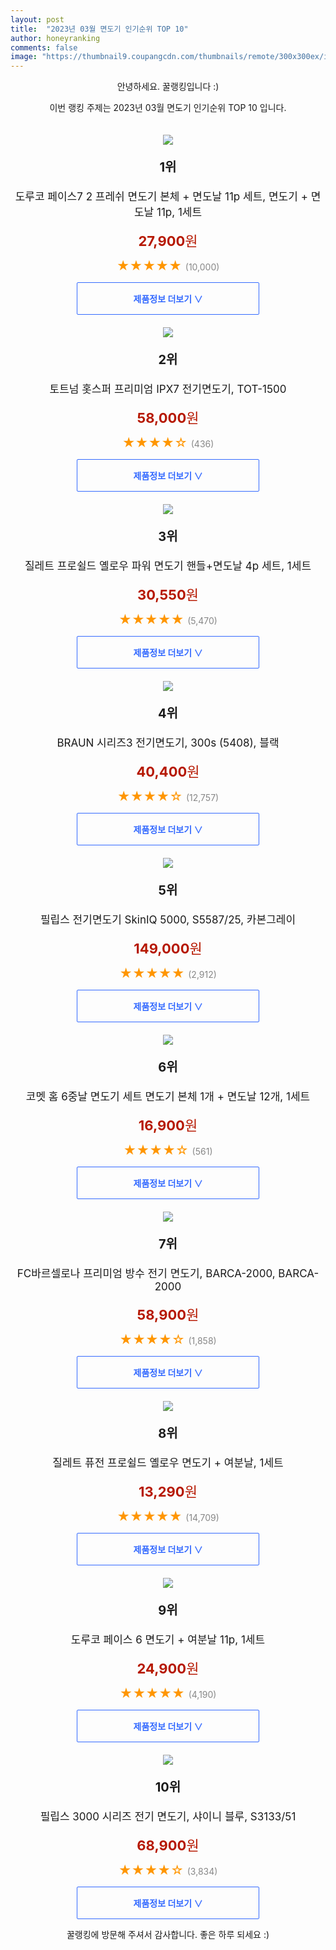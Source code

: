 ```yaml
---
layout: post
title:  "2023년 03월 면도기 인기순위 TOP 10"
author: honeyranking
comments: false
image: "https://thumbnail9.coupangcdn.com/thumbnails/remote/300x300ex/image/retail/images/805781756095085-c5f73d7b-921f-4fb9-9c9e-cb3c58c03b3c.jpg"
---
```

<p style="text-align: center;">안녕하세요. 꿀랭킹입니다 :)</p>
<p style="text-align: center;">이번 랭킹 주제는 2023년 03월 면도기 인기순위 TOP 10 입니다.</p><center><img src="https://thumbnail9.coupangcdn.com/thumbnails/remote/300x300ex/image/retail/images/805781756095085-c5f73d7b-921f-4fb9-9c9e-cb3c58c03b3c.jpg" style="margin-top:20px" /></center><p style="text-align: center; font-size: 20px"><b>1위</b></p><p style="text-align: center; font-size: 17px">도루코 페이스7 2 프레쉬 면도기 본체 + 면도날 11p 세트, 면도기 + 면도날 11p, 1세트</p><p style="text-align: center;"><span style="color: #b61800; font-size: 22px;"><b>27,900</b>원</span></p><p style="text-align: center;"><span style="color: #ff9600; font-size: 20px;">★★★★★ </span><span style="color: #878787;">(10,000)</span></p><center><a href="https://link.coupang.com/a/Q39Os"><div style="font-size: 14px; display: inline-block; padding: 15px 90px; color: #346aff; border-radius: 2px; border: 1px solid #346aff; cursor: pointer;"><b>제품정보 더보기 &or;</b></div></a></center><center><img src="https://thumbnail9.coupangcdn.com/thumbnails/remote/300x300ex/image/vendor_inventory/033b/b3149d3443d7cc4b0f97d62ebe6392b23aed64c8acbcfc5369a7132654bb.jpg" style="margin-top:20px" /></center><p style="text-align: center; font-size: 20px"><b>2위</b></p><p style="text-align: center; font-size: 17px">토트넘 홋스퍼 프리미엄 IPX7 전기면도기, TOT-1500</p><p style="text-align: center;"><span style="color: #b61800; font-size: 22px;"><b>58,000</b>원</span></p><p style="text-align: center;"><span style="color: #ff9600; font-size: 20px;">★★★★☆ </span><span style="color: #878787;">(436)</span></p><center><a href="https://link.coupang.com/a/Q39Ou"><div style="font-size: 14px; display: inline-block; padding: 15px 90px; color: #346aff; border-radius: 2px; border: 1px solid #346aff; cursor: pointer;"><b>제품정보 더보기 &or;</b></div></a></center><center><img src="https://thumbnail9.coupangcdn.com/thumbnails/remote/300x300ex/image/retail/images/8846268952683960-2b0fe197-a6af-45cf-9989-c91e8cfaebf6.jpg" style="margin-top:20px" /></center><p style="text-align: center; font-size: 20px"><b>3위</b></p><p style="text-align: center; font-size: 17px">질레트 프로쉴드 옐로우 파워 면도기 핸들+면도날 4p 세트, 1세트</p><p style="text-align: center;"><span style="color: #b61800; font-size: 22px;"><b>30,550</b>원</span></p><p style="text-align: center;"><span style="color: #ff9600; font-size: 20px;">★★★★★ </span><span style="color: #878787;">(5,470)</span></p><center><a href="https://link.coupang.com/a/Q39Ow"><div style="font-size: 14px; display: inline-block; padding: 15px 90px; color: #346aff; border-radius: 2px; border: 1px solid #346aff; cursor: pointer;"><b>제품정보 더보기 &or;</b></div></a></center><center><img src="https://thumbnail9.coupangcdn.com/thumbnails/remote/300x300ex/image/retail/images/8666794972171864-bc6cbca2-df58-4285-bb57-bb59198bc3e3.jpg" style="margin-top:20px" /></center><p style="text-align: center; font-size: 20px"><b>4위</b></p><p style="text-align: center; font-size: 17px">BRAUN 시리즈3 전기면도기, 300s (5408), 블랙</p><p style="text-align: center;"><span style="color: #b61800; font-size: 22px;"><b>40,400</b>원</span></p><p style="text-align: center;"><span style="color: #ff9600; font-size: 20px;">★★★★☆ </span><span style="color: #878787;">(12,757)</span></p><center><a href="https://link.coupang.com/a/Q39Oy"><div style="font-size: 14px; display: inline-block; padding: 15px 90px; color: #346aff; border-radius: 2px; border: 1px solid #346aff; cursor: pointer;"><b>제품정보 더보기 &or;</b></div></a></center><center><img src="https://thumbnail7.coupangcdn.com/thumbnails/remote/300x300ex/image/retail/images/1322772313686883-daea990f-5e15-4270-9cba-5fb947bf7a71.png" style="margin-top:20px" /></center><p style="text-align: center; font-size: 20px"><b>5위</b></p><p style="text-align: center; font-size: 17px">필립스 전기면도기 SkinIQ 5000, S5587/25, 카본그레이</p><p style="text-align: center;"><span style="color: #b61800; font-size: 22px;"><b>149,000</b>원</span></p><p style="text-align: center;"><span style="color: #ff9600; font-size: 20px;">★★★★★ </span><span style="color: #878787;">(2,912)</span></p><center><a href="https://link.coupang.com/a/Q39OB"><div style="font-size: 14px; display: inline-block; padding: 15px 90px; color: #346aff; border-radius: 2px; border: 1px solid #346aff; cursor: pointer;"><b>제품정보 더보기 &or;</b></div></a></center><center><img src="https://thumbnail10.coupangcdn.com/thumbnails/remote/300x300ex/image/retail/images/1824329295177220-d16d2b0c-575b-4f46-8464-d5dc821d0c12.jpg" style="margin-top:20px" /></center><p style="text-align: center; font-size: 20px"><b>6위</b></p><p style="text-align: center; font-size: 17px">코멧 홈 6중날 면도기 세트 면도기 본체 1개 + 면도날 12개, 1세트</p><p style="text-align: center;"><span style="color: #b61800; font-size: 22px;"><b>16,900</b>원</span></p><p style="text-align: center;"><span style="color: #ff9600; font-size: 20px;">★★★★☆ </span><span style="color: #878787;">(561)</span></p><center><a href="https://link.coupang.com/a/Q39OE"><div style="font-size: 14px; display: inline-block; padding: 15px 90px; color: #346aff; border-radius: 2px; border: 1px solid #346aff; cursor: pointer;"><b>제품정보 더보기 &or;</b></div></a></center><center><img src="https://thumbnail7.coupangcdn.com/thumbnails/remote/300x300ex/image/vendor_inventory/b2f3/5422a232b37a4883c74f2bb8db6eafb56e4bd7fa1d1eab89f80b577e73a3.jpg" style="margin-top:20px" /></center><p style="text-align: center; font-size: 20px"><b>7위</b></p><p style="text-align: center; font-size: 17px">FC바르셀로나 프리미엄 방수 전기 면도기, BARCA-2000, BARCA-2000</p><p style="text-align: center;"><span style="color: #b61800; font-size: 22px;"><b>58,900</b>원</span></p><p style="text-align: center;"><span style="color: #ff9600; font-size: 20px;">★★★★☆ </span><span style="color: #878787;">(1,858)</span></p><center><a href="https://link.coupang.com/a/Q39OH"><div style="font-size: 14px; display: inline-block; padding: 15px 90px; color: #346aff; border-radius: 2px; border: 1px solid #346aff; cursor: pointer;"><b>제품정보 더보기 &or;</b></div></a></center><center><img src="https://thumbnail8.coupangcdn.com/thumbnails/remote/300x300ex/image/retail/images/9092376639772985-f879863d-9d86-45fd-be22-4d353fc18b95.jpg" style="margin-top:20px" /></center><p style="text-align: center; font-size: 20px"><b>8위</b></p><p style="text-align: center; font-size: 17px">질레트 퓨전 프로쉴드 옐로우 면도기 + 여분날, 1세트</p><p style="text-align: center;"><span style="color: #b61800; font-size: 22px;"><b>13,290</b>원</span></p><p style="text-align: center;"><span style="color: #ff9600; font-size: 20px;">★★★★★ </span><span style="color: #878787;">(14,709)</span></p><center><a href="https://link.coupang.com/a/Q39OI"><div style="font-size: 14px; display: inline-block; padding: 15px 90px; color: #346aff; border-radius: 2px; border: 1px solid #346aff; cursor: pointer;"><b>제품정보 더보기 &or;</b></div></a></center><center><img src="https://thumbnail9.coupangcdn.com/thumbnails/remote/300x300ex/image/retail/images/9103905427469341-6c16ec52-373b-4cdc-9f9f-fbfe4905df19.jpg" style="margin-top:20px" /></center><p style="text-align: center; font-size: 20px"><b>9위</b></p><p style="text-align: center; font-size: 17px">도루코 페이스 6 면도기 + 여분날 11p, 1세트</p><p style="text-align: center;"><span style="color: #b61800; font-size: 22px;"><b>24,900</b>원</span></p><p style="text-align: center;"><span style="color: #ff9600; font-size: 20px;">★★★★★ </span><span style="color: #878787;">(4,190)</span></p><center><a href="https://link.coupang.com/a/Q39OK"><div style="font-size: 14px; display: inline-block; padding: 15px 90px; color: #346aff; border-radius: 2px; border: 1px solid #346aff; cursor: pointer;"><b>제품정보 더보기 &or;</b></div></a></center><center><img src="https://thumbnail9.coupangcdn.com/thumbnails/remote/300x300ex/image/retail/images/4447530420779701-22113bbb-e082-4105-81be-35fe883eb916.jpg" style="margin-top:20px" /></center><p style="text-align: center; font-size: 20px"><b>10위</b></p><p style="text-align: center; font-size: 17px">필립스 3000 시리즈 전기 면도기, 샤이니 블루, S3133/51</p><p style="text-align: center;"><span style="color: #b61800; font-size: 22px;"><b>68,900</b>원</span></p><p style="text-align: center;"><span style="color: #ff9600; font-size: 20px;">★★★★☆ </span><span style="color: #878787;">(3,834)</span></p><center><a href="https://link.coupang.com/a/Q39OL"><div style="font-size: 14px; display: inline-block; padding: 15px 90px; color: #346aff; border-radius: 2px; border: 1px solid #346aff; cursor: pointer;"><b>제품정보 더보기 &or;</b></div></a></center><p style="text-align: center;">꿀랭킹에 방문해 주셔서 감사합니다. 좋은 하루 되세요 :)</p>